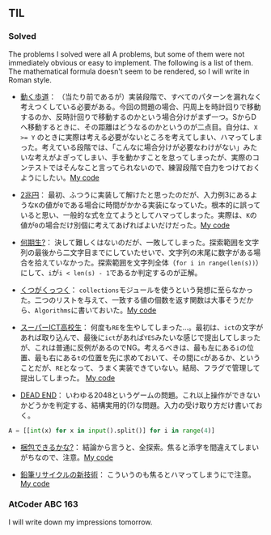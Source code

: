 ## TIL

### Solved

The problems I solved were all A problems, 
but some of them were not immediately obvious or easy to implement. The following is a list of them.
The mathematical formula doesn't seem to be rendered, so I will write in Roman style.

- [動く歩道](https://atcoder.jp/contests/arc054/tasks/arc054_a)：
（当たり前であるが）実装段階で、すべてのパターンを漏れなく考えつくしている必要がある。今回の問題の場合、円周上を時計回りで移動するのか、反時計回りで移動するのかという場合分けがまず一つ。SからDへ移動するときに、その距離はどうなるのかというのが二点目。自分は、```X >= Y``` のときに実際は考える必要がないところを考えてしまい、ハマってしまった。考えている段階では、「こんなに場合分けが必要なわけがない」みたいな考えがよぎってしまい、手を動かすことを怠ってしまったが、実際のコンテストではそんなこと言ってられないので、練習段階で自力をつけておくようにしたい。[My code](https://atcoder.jp/contests/arc054/submissions/12062902)

- [2兆円](https://atcoder.jp/contests/arc057/tasks/arc057_a)：
最初、ふつうに実装して解けたと思ったのだが、入力例3にあるような```K```の値が```0```である場合に時間がかかる実装になっていた。根本的に誤っていると思い、一般的な式を立てようとしてハマってしまった。実際は、```K```の値が```0```の場合だけ別個に考えてあげればよいだけだった。[My code](https://atcoder.jp/contests/arc057/submissions/12054459)

- [何期生?](https://atcoder.jp/contests/arc052/tasks/arc052_a)：
決して難しくはないのだが、一敗してしまった。探索範囲を文字列の最後から二文字目までにしていたせいで、文字列の末尾に数字がある場合を拾えていなかった。探索範囲を文字列全体（```for i in range(len(s))```）にして、```i```が```i < len(s) - 1```であるか判定するのが正解。

- [くつがくっつく]()：
```collections```モジュールを使うという発想に至らなかった。二つのリストを与えて、一致する値の個数を返す関数は大事そうだから、```Algorithms```に書いておいた。[My code](https://atcoder.jp/contests/arc024/submissions/12048321)

- [スーパーICT高校生](https://atcoder.jp/contests/arc022/tasks/arc022_1)：
何度も```RE```を生やしてしまった...。最初は、```ict```の文字があれば取り込んで、最後に```ict```があれば```YES```みたいな感じで提出してしまったが、これは普通に反例があるのでNG。考えるべきは、最も左にある```i```の位置、最も右にある```t```の位置を先に求めておいて、その間に```c```があるか、ということだが、```RE```となって、うまく実装できていない。結局、フラグで管理して提出してしまった。
[My code](https://atcoder.jp/contests/arc022/submissions/12044949)

- [DEAD END](https://atcoder.jp/contests/arc021/tasks/arc021_1)：
いわゆる2048というゲームの問題。これ以上操作ができないかどうかを判定する、結構実用的(?)な問題。入力の受け取り方だけ書いておく。

```python
A = [[int(x) for x in input().split()] for i in range(4)]
```

- [梱包できるかな?](https://atcoder.jp/contests/arc013/tasks/arc013_1)：
結論から言うと、全探索。焦ると添字を間違えてしまいがちなので、注意。[My code](https://atcoder.jp/contests/arc013/submissions/12041261)

- [鉛筆リサイクルの新技術](https://atcoder.jp/contests/arc011/tasks/arc011_1)：
こういうのも焦るとハマってしまうにで注意。[My code](https://atcoder.jp/contests/arc011/submissions/12040020)

### AtCoder ABC 163
I will write down my impressions tomorrow.
